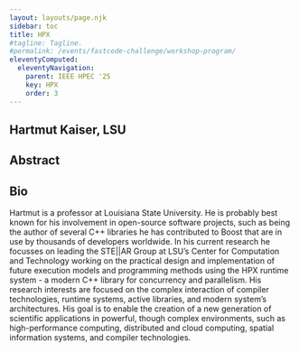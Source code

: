 ```yaml
---
layout: layouts/page.njk
sidebar: toc
title: HPX
#tagline: Tagline.
#permalink: /events/fastcode-challenge/workshop-program/
eleventyComputed:
  eleventyNavigation:
    parent: IEEE HPEC '25
    key: HPX
    order: 3
---
```


## Hartmut Kaiser, LSU

## Abstract

## Bio

Hartmut is a professor at Louisiana State University. He is probably best known for his involvement in open-source software projects, such as being the author of several C++ libraries he has contributed to Boost that are in use by thousands of developers worldwide. In his current research he focusses on leading the STE||AR Group at LSU’s Center for Computation and Technology working on the practical design and implementation of future execution models and programming methods using the HPX runtime system - a modern C++ library for concurrency and parallelism. His research interests are focused on the complex interaction of compiler technologies, runtime systems, active libraries, and modern system’s architectures. His goal is to enable the creation of a new generation of scientific applications in powerful, though complex environments, such as high-performance computing, distributed and cloud computing, spatial information systems, and compiler technologies.
